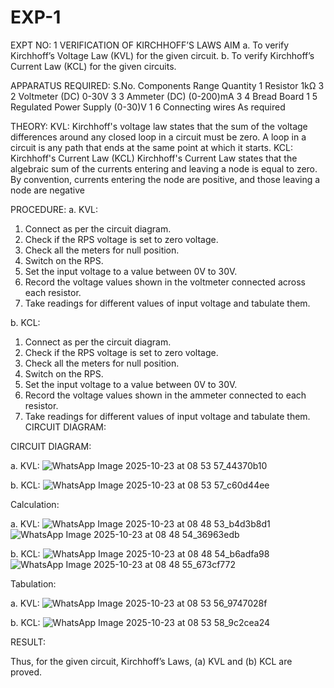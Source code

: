 # EXP-1
EXPT NO: 1	VERIFICATION OF KIRCHHOFF’S LAWS
AIM
a.   To verify Kirchhoff’s Voltage Law (KVL) for the given circuit. 
b.   To verify Kirchhoff’s Current Law (KCL) for the given circuits.

APPARATUS REQUIRED:
S.No.	Components	Range	Quantity
1	Resistor	1kΩ	3
2	Voltmeter (DC)	0-30V	3
3	Ammeter (DC)	(0-200)mA	3
4	Bread Board		1
5	Regulated Power Supply	(0-30)V	1
6	Connecting wires		As required

THEORY:
KVL: Kirchhoff's voltage law states that the sum of the voltage differences around any closed loop in a circuit must be zero. A loop in a circuit is any path that ends at the same point at which it starts.
KCL:
Kirchhoff's Current Law (KCL) Kirchhoff's Current Law states that the algebraic sum of the currents entering and leaving a node is equal to zero. By convention, currents entering the node are positive, and those leaving a node are negative


PROCEDURE:
a.   KVL:
1.   Connect as per the circuit diagram.
2.   Check if the RPS voltage is set to zero voltage.
3.   Check all the meters for null position.
4.   Switch on the RPS.
5.   Set the input voltage to a value between 0V to 30V.
6.   Record the voltage values shown in the voltmeter connected across each resistor.
7.   Take readings for different values of input voltage and tabulate them.


b.  KCL:
1.   Connect as per the circuit diagram.
2.   Check if the RPS voltage is set to zero voltage.
3.   Check all the meters for null position.
4.   Switch on the RPS.
5.   Set the input voltage to a value between 0V to 30V.
6.   Record the voltage values shown in the ammeter connected to each resistor.
7.   Take readings for different values of input voltage and tabulate them. 
CIRCUIT DIAGRAM:

CIRCUIT DIAGRAM:


a.   KVL:
![WhatsApp Image 2025-10-23 at 08 53 57_44370b10](https://github.com/user-attachments/assets/7962cdf1-b759-4419-b62b-424b616f201a)
 


b.  KCL:
![WhatsApp Image 2025-10-23 at 08 53 57_c60d44ee](https://github.com/user-attachments/assets/baf681d9-c335-4674-9bd6-0484879a0845)


Calculation:

a.   KVL:
![WhatsApp Image 2025-10-23 at 08 48 53_b4d3b8d1](https://github.com/user-attachments/assets/43ac1f97-2c9c-4c4e-9b7d-e23a2a38fd64)
![WhatsApp Image 2025-10-23 at 08 48 54_36963edb](https://github.com/user-attachments/assets/91765964-3e76-49a3-9752-7d34d1c9a770)


b.  KCL:
![WhatsApp Image 2025-10-23 at 08 48 54_b6adfa98](https://github.com/user-attachments/assets/ad535217-feec-4bf6-a007-0ae0131bc7aa)
![WhatsApp Image 2025-10-23 at 08 48 55_673cf772](https://github.com/user-attachments/assets/20a40d57-3a99-4875-979e-f1c2e2a8c387)




Tabulation:

a.   KVL:
![WhatsApp Image 2025-10-23 at 08 53 56_9747028f](https://github.com/user-attachments/assets/0bb41f5c-0577-4114-8293-2c46dfd6527b) 


b.  KCL:
![WhatsApp Image 2025-10-23 at 08 53 58_9c2cea24](https://github.com/user-attachments/assets/226e571b-775e-424f-b505-f24322916348)


RESULT:

Thus, for the given circuit, Kirchhoff’s Laws, (a) KVL and (b) KCL are proved.
